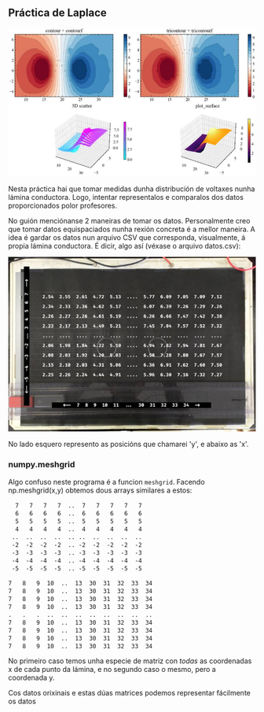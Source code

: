 ## Práctica de Laplace
![4 graficas da practica de Laplace feitas de forma distinta](imaxes/graficas.jpg)

Nesta práctica hai que tomar medidas dunha distribución de voltaxes nunha lámina
conductora. Logo, intentar representalos e comparalos dos datos proporcionados
polor profesores.

No guión menciónanse 2 maneiras de tomar os datos. Personalmente creo que tomar
datos equispaciados nunha rexión concreta é a mellor maneira. A idea é gardar
os datos nun arquivo CSV que corresponda, visualmente, á propia lámina
conductora. É dicir, algo así (véxase o arquivo datos.csv):

![lámina cos datos dos voltaxes](imaxes/lamina.jpg)

No lado esquero represento as posicións que chamarei 'y', e abaixo as 'x'.

### numpy.meshgrid
Algo confuso neste programa é a funcion `meshgrid`. Facendo np.meshgrid(x,y) obtemos
dous arrays similares a estos:

```
  7   7   7   7  ..  7   7   7   7   7
  6   6   6   6  ..  6   6   6   6   6
  5   5   5   5  ..  5   5   5   5   5
  4   4   4   4  ..  4   4   4   4   4
 ..  ..  ..  ..  .. ..  ..  ..  ..  ..
 -2  -2  -2  -2  .. -2  -2  -2  -2  -2
 -3  -3  -3  -3  .. -3  -3  -3  -3  -3
 -4  -4  -4  -4  .. -4  -4  -4  -4  -4
 -5  -5  -5  -5  .. -5  -5  -5  -5  -5
```

```
7   8   9  10  ..  13  30  31  32  33  34
7   8   9  10  ..  13  30  31  32  33  34
7   8   9  10  ..  13  30  31  32  33  34
7   8   9  10  ..  13  30  31  32  33  34
.   .   .  ..  ..  ..  ..  ..  ..  ..  ..
7   8   9  10  ..  13  30  31  32  33  34
7   8   9  10  ..  13  30  31  32  33  34
7   8   9  10  ..  13  30  31  32  33  34
7   8   9  10  ..  13  30  31  32  33  34
```

No primeiro caso temos unha especie de matriz con _todas_ as coordenadas x de cada punto
da lámina, e no segundo caso o mesmo, pero a coordenada y.

Cos datos orixinais e estas dúas matrices podemos representar fácilmente os datos
